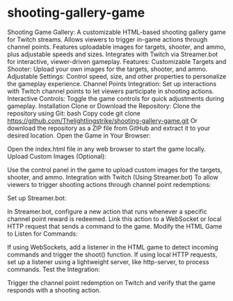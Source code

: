 # shooting-gallery-game
Shooting Game Gallery: A customizable HTML-based shooting gallery game for Twitch streams. Allows viewers to trigger in-game actions through channel points. Features uploadable images for targets, shooter, and ammo, plus adjustable speeds and sizes. Integrates with Twitch via Streamer.bot for interactive, viewer-driven gameplay.
Features:
Customizable Targets and Shooter: Upload your own images for the targets, shooter, and ammo.
Adjustable Settings: Control speed, size, and other properties to personalize the gameplay experience.
Channel Points Integration: Set up interactions with Twitch channel points to let viewers participate in shooting actions.
Interactive Controls: Toggle the game controls for quick adjustments during gameplay.
Installation
Clone or Download the Repository:
Clone the repository using Git:
bash
Copy code
git clone https://github.com/Thelightlingstrike/shooting-gallery-game.git
Or download the repository as a ZIP file from GitHub and extract it to your desired location.
Open the Game in Your Browser:

Open the index.html file in any web browser to start the game locally.
Upload Custom Images (Optional):

Use the control panel in the game to upload custom images for the targets, shooter, and ammo.
Integration with Twitch (Using Streamer.bot)
To allow viewers to trigger shooting actions through channel point redemptions:

Set up Streamer.bot:

In Streamer.bot, configure a new action that runs whenever a specific channel point reward is redeemed.
Link this action to a WebSocket or local HTTP request that sends a command to the game.
Modify the HTML Game to Listen for Commands:

If using WebSockets, add a listener in the HTML game to detect incoming commands and trigger the shoot() function.
If using local HTTP requests, set up a listener using a lightweight server, like http-server, to process commands.
Test the Integration:

Trigger the channel point redemption on Twitch and verify that the game responds with a shooting action.
